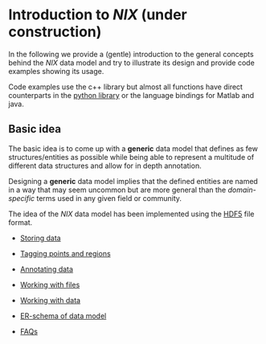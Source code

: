 # Introduction to *NIX* (under construction)

In the following we provide a (gentle) introduction to the general
concepts behind the *NIX* data model and try to illustrate its design
and provide code examples showing its usage.

Code examples use the c++ library but almost all functions have direct
counterparts in the [python library](https://github.com/g-node/nixpy) or the
language bindings for Matlab and java.

## Basic idea

The basic idea is to come up with a **generic** data model that
defines as few structures/entities as possible while being able to
represent a multitude of different data structures and allow for in
depth annotation.

Designing a **generic** data model implies that the defined entities
are named in a way that may seem uncommon but are more general than
the *domain-specific* terms used in any given field or community.

The idea of the *NIX* data model has been implemented using
the [HDF5](https://www.hdfgroup.org) file format.

* [Storing data](./storing_data.md)
* [Tagging points and regions](./tagging.md)
* [Annotating data](./annotating.md)

* [Working with files](./file_handling.md)
* [Working with data](./data_handling.md)

* [ER-schema of data model](./data_model.md)

* [FAQs](./faq.md)

